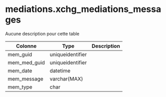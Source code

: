 # mediations.xchg_mediations_messages

Aucune description pour cette table

Colonne|Type|Description
---|---|---
mem_guid|uniqueidentifier|
mem_med_guid|uniqueidentifier|
mem_date|datetime|
mem_message|varchar(MAX)|
mem_type|char|
